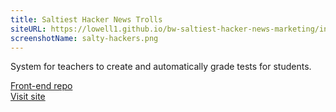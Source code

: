 ```yaml
---
title: Saltiest Hacker News Trolls
siteURL: https://lowell1.github.io/bw-saltiest-hacker-news-marketing/index.html
screenshotName: salty-hackers.png
---
```


System for teachers to create and automatically grade tests for students.

[Front-end repo](https://github.com/lowell1/bw-saltiest-hacker-news-marketing)  
[Visit site](https://lowell1.github.io/bw-saltiest-hacker-news-marketing/index.html)
